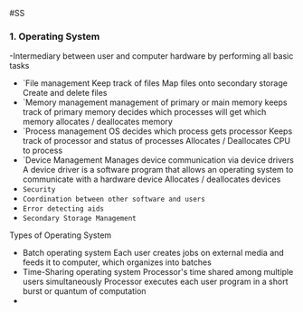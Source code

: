 #SS 
### 1. Operating System
-Intermediary between user and computer hardware by performing all basic tasks

- `File management
	Keep track of files 
	Map files onto secondary storage
	Create and delete files
- `Memory management
	management of primary or main memory
		keeps track of primary memory
		decides which processes will get which memory
		allocates / deallocates memory
- `Process management 
	OS decides which process gets processor 
		Keeps track of processor and status of processes
		Allocates / Deallocates CPU to process
- `Device Management
	Manages device communication via device drivers
		A device driver is a software program that allows an operating system to communicate with a hardware device
		Allocates / deallocates devices
- `Security`
- `Coordination between other software and users`
- `Error detecting aids`
- `Secondary Storage Management`

Types of Operating System

- Batch operating system
	Each user creates jobs on external media and feeds it to computer, which organizes into batches
- Time-Sharing operating system
	Processor's time shared among multiple users simultaneously 
	Processor executes each user program in a short burst or quantum of computation
- 


